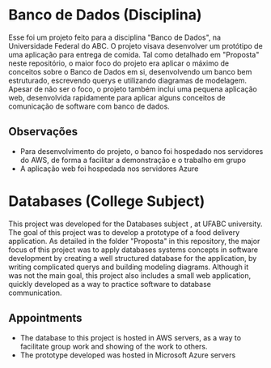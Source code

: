 # Banco de Dados (Disciplina)
Esse foi um projeto feito para a disciplina "Banco de Dados", na Universidade Federal do ABC. O projeto visava desenvolver um protótipo de uma aplicação para entrega de comida.
Tal como detalhado em "Proposta" neste repositório, o maior foco do projeto era aplicar o máximo de conceitos sobre o Banco de Dados em si, desenvolvendo um banco bem estruturado, escrevendo querys e utilizando diagramas de modelagem. 
Apesar de não ser o foco, o projeto também inclui uma pequena aplicação web, desenvolvida rapidamente para aplicar alguns conceitos de comunicação de software com banco de dados.

## Observações
* Para desenvolvimento do projeto, o banco foi hospedado nos servidores do AWS, de forma a facilitar a demonstração e o trabalho em grupo
* A aplicação web foi hospedada nos servidores Azure

# Databases (College Subject)
This project was developed for the Databases subject , at UFABC university. The goal of this project was to develop a prototype of a food delivery application.
As detailed in the folder "Proposta" in this repository, the major focus of this project was to apply databases systems concepts in software development by creating a well structured database for the application, by writing complicated querys and building modeling diagrams. Although it was not the main goal, this project also includes a small web application, quickly developed as a way to practice software to database communication.

## Appointments
* The database to this project is hosted in AWS servers, as a way to facilitate group work and showing of the work to others.  
* The prototype developed was hosted in Microsoft Azure servers
